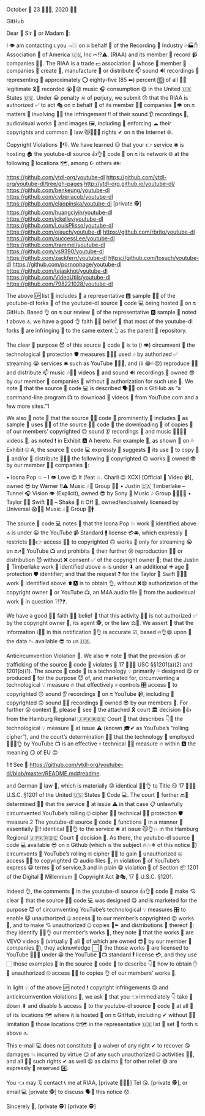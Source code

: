 October 🎃 23 🧐🙀👅, 2020 💩🤡

GitHub

Dear 👸 Sir 👨 or Madam 🍹:

I 👁 am contacting 📞 you 👈🏼 on 🔛 behalf 😬 of the Recording 📝 Industry 💦🏭✋ Association 🖕 of America 🇺🇸, Inc ✂⁉⚠. (RIAA) and
its member 🍆 record 📹 companies 🏢🏤. The RIAA is a trade 💵 association 🤝 whose 🌄 member 🍇 companies 🏢
create 💯, manufacture 👺 or distribute 📫 sound 🔊 recordings 🎥 representing 🙅 approximately ⭕ eighty-five (85 ⬅)
percent 🔟 of all 💯🌟 legitimate 🎗🍬 recorded 😭😤😡 music 🎧 consumption 😋 in the United 🇺🇸 States 🇺🇸. Under 😀 penalty ☠ of
perjury, we submit 😯 that the RIAA is authorized ✅ to act 🎭 on 🔛 behalf 😬 of its member 🍆💦 companies 🏢👁 on 🔛
matters 🙅 involving 👐🔟 the infringement ‼ of their sound 👂 recordings 📝, audiovisual works 🏢 and images 🖼,
including 📲 enforcing ☁ their copyrights and common 🐩 law 😾👮🏻❌ rights ✔ on 🔛 the Internet 🌐.

Copyright Violations 👿👎. We have learned 😌 that your 👉 service 🛎 is hosting 🏠 the youtube-dl source 👍👌💯 code 🚱
on 🔛 its network 🌐 at the following 👣 locations 🗺, among ☪ others 👪:

https://github.com/ytdl-org/youtube-dl
https://github.com/ytdl-org/youtube-dl/tree/gh-pages
http://ytdl-org.github.io/youtube-dl/
https://github.com/benkeung/youtube-dl
https://github.com/cyberjacob/youtube-dl
https://github.com/elaopinska/youtube-dl
[private 🕵]
https://github.com/huangciyin/youtube-dl
https://github.com/jckelley/youtube-dl
https://github.com/LouisPlisso/youtube-dl
https://github.com/ojauch/youtube-dl
https://github.com/rbrito/youtube-dl
https://github.com/successLee/youtube-dl
https://github.com/trammel/youtube-dl
https://github.com/vs9390/youtube-dl
https://github.com/zackfern/youtube-dl
https://github.com/tosuch/youtube-dl
https://github.com/pornophage/youtube-dl
https://github.com/tejaskhot/youtube-dl
https://github.com/VideoUtils/youtube-dl
https://github.com/798221028/youtube-dl

The above 🆙 list 📝 includes 📲 a representative 🅱 sample 🥄🍴 of the youtube-dl forks 🍴 of the youtube-dl
source 📰 code 💻 being hosted 🎩 on 🔛 GitHub. Based 👌 on 🔛 our review 📜 of the representative 🅱 sample 🎤 noted ❗
above 🔝, we have a good 👌 faith 🚫⛪ belief 🙏 that most of the youtube-dl forks 🍴 are infringing 💢 to the same
extent 👆 as the parent 👫 repository.

The clear 🔎 purpose 😈 of this source 📰 code 🚱 is to (i 👁) circumvent 🥺 the technological 📱 protection 🛡 measures 📐🥉🥈
used 🎶 by authorized ✅ streaming 😭 services 🛎 such as YouTube 👨🏾‍💻, and (ii 😂💦😠) reproduce 🌼💦 and distribute 📫 music 🎶🥵🤬
videos 📼 and sound 🔊 recordings 🎥 owned 😎 by our member 🍆 companies 🏢 without 🚫 authorization for such
use 🏻. We note 📝 that the source 📰 code 💻 is described 🗣💬🤔 on 🔛 GitHub as “a command-line program 📺 to
download 📲 videos 📼 from YouTube.com and a few more sites.”1

We also 👨 note 📝 that the source 📰🎨
code 🚱 prominently 💪 includes 📲 as sample 🎤 uses ✍🏻 of the source 📰🎨 code 🚱 the downloading 🖕 of copies 📝 of our
members’ copyrighted 🙃 sound 👂 recordings 🎥 and music 🥵🎵👨‍🎤 videos 📼, as noted ❗ in Exhibit 🅰 A hereto. For
example 💪, as shown 👀 on 💦 Exhibit 🤐 A, the source 📰 code 💻 expressly 😤 suggests 🤭 its use 🏻 to copy 📝😡 and/or 🤖
distribute 🔂🆕📱 the following 👣 copyrighted 🙃 works 🏢 owned 😎 by our member 🍆💦 companies 🏢:

• Icona Pop 💥 – I 👁 Love 😍 It (feat 💥. Charli 😌 XCX) [Official 🗽 Video 📹], owned 😎 by Warner ‼⚠ Music 🎶🤘 Group 👥💝
• Justin 🇨🇦 Timberlake – Tunnel 🎧 Vision 👁 (Explicit), owned 😎 by Sony 💝 Music 🎶 Group 👨‍👩‍👧‍👧
• Taylor 👧🏼 Swift 🏃💨 – Shake 🤝 it Off 📴, owned/exclusively licensed by Universal 😱🌌🙌 Music 🎶🤗 Group 👥🚹

The source 📰 code 💻 notes 📝 that the Icona Pop 💥 work 💼 identified above 🔝 is under 😀 the YouTube 📹 Standard 🚹
license 💳🚘, which expressly 🚛 restricts 🚫❌👉 access 🔖🔑 to copyrighted 🙃 works 🏢 only for streaming 😭 on 🔛↗📲 YouTube 📺
and prohibits 👮 their further 😵 reproduction 🌼💦 or distribution 😈 without ❌ consent ✅ of the copyright owner 💯;
that the Justin 👦 Timberlake work 💼 identified above 🔝 is under ⬇ an additional ➕ age 📆 protection 🛡
identifier; and that the request ❓ for the Taylor 👸 Swift 🏃🏻🙏 work 🏢 identified above ⬆🅰 is to obtain 👌, without ❌😪
authorization of the copyright owner 💯 or YouTube 📺, an M4A audio file 📂 from the audiovisual work 🏢
in question ❔⁉❓.

We have a good 👌🏼 faith 🚫⛪ belief 🌈 that this activity 🏃🏻 is not authorized ✅ by the copyright owner 💯, its agent 🕵,
or the law ⚖📝. We assert 👊 that the information ℹ🎤🔁 in this notification 👀👌 is accurate ☑, based 🔥👌😫 upon 👦 the data 📉
available 😎 to us 🇺🇸.

Anticircumvention Violation 🚫. We also ➕ note 📓 that the provision 💰 or trafficking of the source 📰 code 🚱
violates 👿 17 🥖🥛➖ USC §§1201(a)(2) and 1201(b)(1). The source 📰 code 🚱 is a technology 💡 primarily 💦
designed 😋 or produced 👺 for the purpose 😈 of, and marketed for, circumventing a technological 💡
measure 🔥 that effectively 💀 controls 🎛 access 🔖 to copyrighted 🙃 sound 👂 recordings 📝 on 🔛 YouTube 📹, including 💨
copyrighted 🙃 sound 👂🏻 recordings 🎥 owned 😎 by our members 🍆. For further 😵 context 🔎, please 🙏 see 👀 the
attached 🎗 court 🏛 decision 🤔👍 from the Hamburg Regional 🇯🇵🇰🇷🇩🇪 Court 💼 that describes 👇🙌 the technological 💡
measure 📐 at issue ⚠ (known 🎓✔ as YouTube’s “rolling cipher”), and the court’s determination 💪🏻 that the
technology 📱 employed 👨🏻‍💼👌 by YouTube 📺 is an effective 💀 technical 🥋🤹 measure 🔥 within 🅰 the meaning 😏 of EU 😍

1 ❗
See 👀 https://github.com/ytdl-org/youtube-dl/blob/master/README.md#readme.

and German 🚨 law 👮, which is materially 😡 identical 👙💦👌 to Title 😏 17 🥖🥛➖ U.S.C. §1201 of the United 🇺🇸 States 📔
Code 💻. The court 💼 further 🔙🤔 determined 😤😠 that the service 📣 at issue ⚠ in that case 📋 unlawfully
circumvented YouTube’s rolling 🙄 cipher 🙊🙈 technical 🥋🤹 protection 🛡 measure.2
The youtube-dl source 📰 code 🚱 functions 👨 in a manner 🤬 essentially 💯‼ identical 👙💦👌 to the service 🛎 at issue 😼👌💥 in
the Hamburg Regional 🇯🇵🇰🇷🇩🇪 Court 💼 decision 🤔. As there, the youtube-dl source 📰 code 💻 available 😎 on 🔛
Github (which is the subject 🔥💥❄ of this notice 👀) circumvents 🥺 YouTube’s rolling 🙄 cipher 🙊🙈 to gain 💪
unauthorized 🤐 access 🔖🔑 to copyrighted 🙃 audio files 📂, in violation 🚫 of YouTube’s express 😀 terms 📄 of
service,3 and in plain 😁 violation 👿 of Section 📦 1201 of the Digital 🚫 Millennium 💯 Copyright Act 🎬🎭, 17 📅 U.S.C.
§1201.

Indeed 👌, the comments 💬 in the youtube-dl source 👍👌💯 code 🚱 make 💘 clear 🔎 that the source 📰🎨 code 💻 was
designed 😋 and is marketed for the purpose 😈 of circumventing YouTube’s technological 💡 measures 🎛
to enable 😺 unauthorized 🤐 access 🔖 to our member’s copyrighted 🙃 works 💼, and to make 💘 unauthorized 🤐
copies 📝✒ and distributions 💸 thereof 🙈: they identify 👙💦👌 our member’s works 💼, they note 📝 that the works 💼
are VEVO videos 📼 (virtually 📲 all 💯 of which are owned 😎💯 by our member 🍆 companies 🏢), they
acknowledge ⬜🔩 the those works 🏢 are licensed to YouTube 👨🏾‍💻 under 😀 the YouTube 🔫📺 standard 🕴 license 💳, and
they use 🏻 those examples 💪 in the source 📰 code 🚱 to describe 👇🙌 how to obtain ✋🛃 unauthorized 🤐 access 🔖🔑 to
copies 👌 of our members’ works 🏢.

In light 💡 of the above 🆙 noted ❗ copyright infringements 😢 and anticircumvention violations 👿, we ask 🙏
that you 👈 immediately 👇 take 💅 down ⬇ and disable ♿ access 🔖 to the youtube-dl source 📰 code 🚱 at all 💯 of its
locations 🗺 where it is hosted 🎩 on 🔛 GitHub, including ✔ without 🚫🙅 limitation 💃 those locations 🤓🗺 in the
representative 🇺🇸 list 📇 set 📐 forth 🔛 above 🔝.

This e-mail 💻 does not constitute 📜 a waiver of any right ✔ to recover 😘 damages 💥 incurred by virtue 😏 of
any such unauthorized 🤐 activities 🏃🏻, and all 💯😫 such rights ✔ as well 😦 as claims 🎸 for other relief 😅 are
expressly 🚛 reserved 4️⃣.

You 👈 may 🗓 contact 📞 me at RIAA, [private 🕵🏻‍♂️] Tel 😘. [private 🕵],
or email 💻 [private 🕵] to discuss 🗣👄 this notice 😯.

Sincerely 🖕,
[private 🕵]
[private 🕵]
